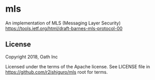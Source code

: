 # mls
An implementation of MLS (Messaging Layer Security) https://tools.ietf.org/html/draft-barnes-mls-protocol-00

## License
Copyright 2018, Oath Inc

Licensed under the terms of the Apache license. See LICENSE file in https://github.com/r2ishiguro/mls root for terms.
